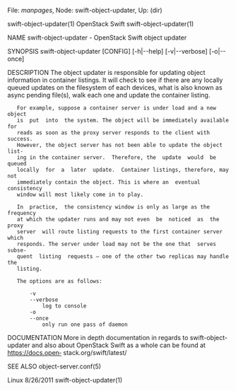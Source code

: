 File: *manpages*,  Node: swift-object-updater,  Up: (dir)

swift-object-updater(1)         OpenStack Swift        swift-object-updater(1)



NAME
       swift-object-updater - OpenStack Swift object updater


SYNOPSIS
       swift-object-updater [CONFIG] [-h|--help] [-v|--verbose] [-o|--once]


DESCRIPTION
       The  object  updater  is responsible for updating object information in
       container listings.  It will check to see  if  there  are  any  locally
       queued updates on the filesystem of each devices, what is also known as
       async pending file(s), walk each one and update the container listing.

       For example, suppose a container server is under load and a new  object
       is  put  into  the system. The object will be immediately available for
       reads as soon as the proxy server responds to the client with  success.
       However, the object server has not been able to update the object list‐
       ing in the container server.  Therefore, the  update  would  be  queued
       locally  for  a  later  update.  Container listings, therefore, may not
       immediately contain the object. This is where an  eventual  consistency
       window will most likely come in to play.

       In  practice,  the consistency window is only as large as the frequency
       at which the updater runs and may not even  be  noticed  as  the  proxy
       server  will route listing requests to the first container server which
       responds. The server under load may not be the one that  serves  subse‐
       quent  listing  requests – one of the other two replicas may handle the
       listing.

       The options are as follows:

           -v
           --verbose
               log to console
           -o
           --once
               only run one pass of daemon



DOCUMENTATION
       More in depth documentation in regards to swift-object-updater and also
       about  OpenStack  Swift  as  a whole can be found at https://docs.open‐
       stack.org/swift/latest/



SEE ALSO
       object-server.conf(5)



Linux                              8/26/2011           swift-object-updater(1)

